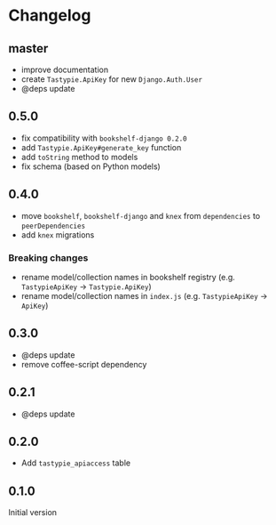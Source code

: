 # Changelog

## master

* improve documentation
* create `Tastypie.ApiKey` for new `Django.Auth.User`
* @deps update

## 0.5.0

* fix compatibility with `bookshelf-django 0.2.0`
* add ``Tastypie.ApiKey#generate_key`` function
* add ``toString`` method to models
* fix schema (based on Python models)

## 0.4.0

* move ``bookshelf``, ``bookshelf-django`` and ``knex`` from `dependencies` to `peerDependencies`
* add ``knex`` migrations

### Breaking changes

* rename model/collection names in bookshelf registry (e.g. `TastypieApiKey` -> `Tastypie.ApiKey`)
* rename model/collection names in `index.js` (e.g. `TastypieApiKey` -> `ApiKey`)

## 0.3.0

* @deps update
* remove coffee-script dependency

## 0.2.1

* @deps update

## 0.2.0

* Add ``tastypie_apiaccess`` table

## 0.1.0

Initial version
